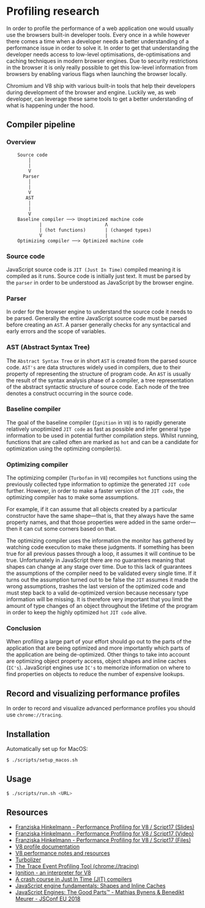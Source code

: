 # Profiling research

In order to profile the performance of a web application one would usually use the browsers built-in developer tools. Every once in a while however there comes a time when a developer needs a better understanding of a performance issue in order to solve it. In order to get that understanding the developer needs access to low-level optimisations, de-optimisations and caching techniques in modern browser engines. Due to security restrictions in the browser it is only really possible to get this low-level information from browsers by enabling various flags when launching the browser locally.

Chromium and V8 ship with various built-in tools that help their developers during development of the browser and engine. Luckily we, as web developer, can leverage these same tools to get a better understanding of what is happening under the hood.

## Compiler pipeline

### Overview

```
    Source code
        │
        |
        V
      Parser
        │
        |
        V
       AST
        │
        |
        V
    Baseline compiler ──> Unoptimized machine code
            |                       Λ
            | (hot functions)       | (changed types)
            V                       |
    Optimizing compiler ──> Optimized machine code
```

### Source code

JavaScript source code is `JIT (Just In Time)` compiled meaning it is compiled as it runs. Source code is initially just text. It must be parsed by the `parser` in order to be understood as JavaScript by the browser engine.

### Parser

In order for the browser engine to understand the source code it needs to be parsed. Generally the entire JavaScript source code must be parsed before creating an `AST`. A parser generally checks for any syntactical and early errors and the scope of variables.

### AST (Abstract Syntax Tree)

The `Abstract Syntax Tree` or in short `AST` is created from the parsed source code.
`AST's` are data structures widely used in compilers, due to their property of representing the structure of program code. An `AST` is usually the result of the syntax analysis phase of a compiler, a tree representation of the abstract syntactic structure of source code. Each node of the tree denotes a construct occurring in the source code.

### Baseline compiler

The goal of the baseline compiler (`Ignition` in `V8`) is to rapidly generate relatively unoptimized `JIT code` as fast as possible and infer general type information to be used in potential further compilation steps. Whilst running, functions that are called often are marked as `hot` and can be a candidate for optimization using the optimizing compiler(s).

### Optimizing compiler

The optimizing compiler (`Turbofan` in `V8`) recompiles `hot` functions using the previously collected type information to optimize the generated `JIT code` further.
However, in order to make a faster version of the `JIT code`, the optimizing compiler has to make some assumptions.

For example, if it can assume that all objects created by a particular constructor have the same shape—that is, that they always have the same property names, and that those properties were added in the same order— then it can cut some corners based on that.

The optimizing compiler uses the information the monitor has gathered by watching code execution to make these judgments. If something has been true for all previous passes through a loop, it assumes it will continue to be true. Unfortunately in JavaScript there are no guarantees meaning that shapes can change at any stage over time.
Due to this lack of guarantees the assumptions of the compiler need to be validated every single time. If it turns out the assumption turned out to be false the `JIT` assumes it made the wrong assumptions, trashes the last version of the optimized code and must step back to a valid de-optimized version because necessary type information will be missing. It is therefore very important that you limit the amount of type changes of an object throughout the lifetime of the program in order to keep the highly optimized `hot` `JIT code` alive.

### Conclusion

When profiling a large part of your effort should go out to the parts of the application that are being optimized and more importantly which parts of the application are being de-optimized. Other things to take into account are optimizing object property access, object shapes and inline caches (`IC's`). JavaScript engines use `IC's` to memorize information on where to find properties on objects to reduce the number of expensive lookups.

## Record and visualizing performance profiles

In order to record and visualize advanced performance profiles you should use `chrome://tracing`.

## Installation

Automatically set up for MacOS:

```sh
$ ./scripts/setup_macos.sh
```

## Usage

```sh
$ ./scripts/run.sh <URL>
```

## Resources

- [Franziska Hinkelmann - Performance Profiling for V8 / Script17 (Slides)](https://fhinkel.rocks/PerformanceProfiling/assets/player/KeynoteDHTMLPlayer.html#3)
- [Franziska Hinkelmann - Performance Profiling for V8 / Script17 (Video)](https://www.youtube.com/watch?v=j6LfSlg8Fig)
- [Franziska Hinkelmann - Performance Profiling for V8 / Script17 (Files)](https://github.com/fhinkel/PerformanceProfiling)
- [V8 profile documentation](https://v8.dev/docs/profile)
- [V8 performance notes and resources](https://github.com/thlorenz/v8-perf)
- [Turbolizer](https://github.com/thlorenz/turbolizer)
- [The Trace Event Profiling Tool (chrome://tracing)](https://www.chromium.org/developers/how-tos/trace-event-profiling-tool)
- [Ignition - an interpreter for V8](https://www.youtube.com/watch?v=r5OWCtuKiAk)
- [A crash course in Just In Time (JIT) compilers](https://hacks.mozilla.org/2017/02/a-crash-course-in-just-in-time-jit-compilers/)
- [JavaScript engine fundamentals: Shapes and Inline Caches](https://mathiasbynens.be/notes/shapes-ics)
- [JavaScript Engines: The Good Parts™ - Mathias Bynens & Benedikt Meurer - JSConf EU 2018](https://www.youtube.com/watch?v=5nmpokoRaZI)
